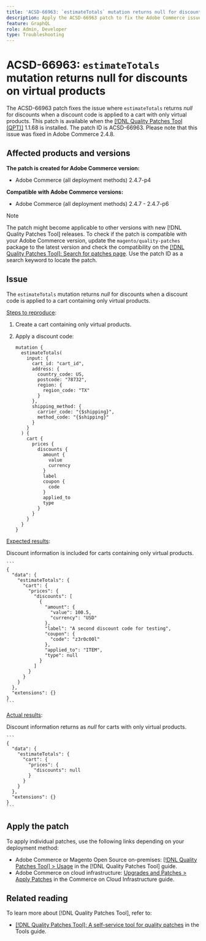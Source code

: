 ```yaml
---
title: 'ACSD-66963: `estimateTotals` mutation returns null for discounts on virtual products'
description: Apply the ACSD-66963 patch to fix the Adobe Commerce issue where `estimateTotals` returns *null* for discounts when a discount code is applied to a cart with only virtual products.
feature: GraphQL
role: Admin, Developer
type: Troubleshooting
---
```


# ACSD-66963: `estimateTotals` mutation returns null for discounts on virtual products

The ACSD-66963 patch fixes the issue where `estimateTotals` returns *null* for discounts when a discount code is applied to a cart with only virtual products. This patch is available when the [[!DNL Quality Patches Tool (QPT)]](/help/tools/quality-patches-tool/quality-patches-tool-to-self-serve-quality-patches.md) 1.1.68 is installed. The patch ID is ACSD-66963. Please note that this issue was fixed in Adobe Commerce 2.4.8.

## Affected products and versions

**The patch is created for Adobe Commerce version:**

* Adobe Commerce (all deployment methods) 2.4.7-p4

**Compatible with Adobe Commerce versions:**

* Adobe Commerce (all deployment methods) 2.4.7 - 2.4.7-p6

>[!NOTE]
>
>The patch might become applicable to other versions with new [!DNL Quality Patches Tool] releases. To check if the patch is compatible with your Adobe Commerce version, update the `magento/quality-patches` package to the latest version and check the compatibility on the [[!DNL Quality Patches Tool]: Search for patches page](https://experienceleague.adobe.com/tools/commerce-quality-patches/index.html). Use the patch ID as a search keyword to locate the patch.

## Issue

The `estimateTotals` mutation returns *null* for discounts when a discount code is applied to a cart containing only virtual products.

<u>Steps to reproduce</u>:

1. Create a cart containing only virtual products.
1. Apply a discount code:

    ```
    mutation {
      estimateTotals(
        input: {
          cart_id: "cart_id",
          address: {
            country_code: US,
            postcode: "78732",
            region: {
              region_code: "TX"
            }
          },
          shipping_method: {
            carrier_code: "{$shipping}",
            method_code: "{$shipping}"
          }
        }
      ) {
        cart {
          prices {
            discounts {
              amount {
                value
                currency
              }
              label
              coupon {
                code
              }
              applied_to
              type
            }
          }
        }
      }
    }
    ```

<u>Expected results</u>:

Discount information is included for carts containing only virtual products.

    ```
    {
      "data": {
        "estimateTotals": {
          "cart": {
            "prices": {
              "discounts": [
                {
                  "amount": {
                    "value": 100.5,
                    "currency": "USD"
                  },
                  "label": "A second discount code for testing",
                  "coupon": {
                    "code": "z3r0c00l"
                  },
                  "applied_to": "ITEM",
                  "type": null
                }
              ]
            }
          }
        }
      },
      "extensions": {}
    }
    ```

<u>Actual results</u>:

Discount information returns as *null* for carts with only virtual products.

    ```
    {
      "data": {
        "estimateTotals": {
          "cart": {
            "prices": {
              "discounts": null
            }
          }
        }
      },
      "extensions": {}
    }
    ```

## Apply the patch

To apply individual patches, use the following links depending on your deployment method:

* Adobe Commerce or Magento Open Source on-premises: [[!DNL Quality Patches Tool] > Usage](/help/tools/quality-patches-tool/usage.md) in the [!DNL Quality Patches Tool] guide.
* Adobe Commerce on cloud infrastructure: [Upgrades and Patches > Apply Patches](https://experienceleague.adobe.com/docs/commerce-cloud-service/user-guide/develop/upgrade/apply-patches.html) in the Commerce on Cloud Infrastructure guide.

## Related reading

To learn more about [!DNL Quality Patches Tool], refer to:

* [[!DNL Quality Patches Tool]: A self-service tool for quality patches](/help/tools/quality-patches-tool/quality-patches-tool-to-self-serve-quality-patches.md) in the Tools guide.
